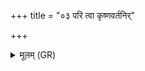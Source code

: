 +++
title = "०३ परि त्वा कृष्णवर्तनिर्"

+++
<details><summary>मूलम् (GR)</summary>

परि त्वा कृष्णवर्तनिर्  
अग्निर् धूमेनार्चिषा ।  
स त्वं तर्द परश् चर-  
-अन्यत् तर्द्धि तृणं यवात् ॥
</details>